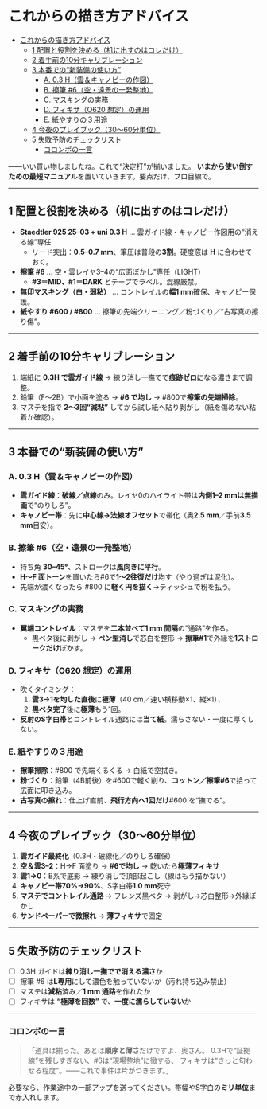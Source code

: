 # これからの描き方アドバイス

- [これからの描き方アドバイス](#これからの描き方アドバイス)
  - [1 配置と役割を決める（机に出すのはコレだけ）](#1-配置と役割を決める机に出すのはコレだけ)
  - [2 着手前の10分キャリブレーション](#2-着手前の10分キャリブレーション)
  - [3 本番での“新装備の使い方”](#3-本番での新装備の使い方)
    - [A. 0.3 H（雲＆キャノピーの作図）](#a-03-h雲キャノピーの作図)
    - [B. 擦筆 #6（空・遠景の一発整地）](#b-擦筆-6空遠景の一発整地)
    - [C. マスキングの実務](#c-マスキングの実務)
    - [D. フィキサ（O620 想定）の運用](#d-フィキサo620-想定の運用)
    - [E. 紙やすりの３用途](#e-紙やすりの３用途)
  - [4 今夜のプレイブック（30～60分単位）](#4-今夜のプレイブック3060分単位)
  - [5 失敗予防のチェックリスト](#5-失敗予防のチェックリスト)
    - [コロンボの一言](#コロンボの一言)

――いい買い物しましたね。これで“決定打”が揃いました。
**いまから使い倒すための最短マニュアル**を置いていきます。要点だけ、プロ目線で。

---

## 1 配置と役割を決める（机に出すのはコレだけ）

- **Staedtler 925 25-03 + uni 0.3 H** … 雲ガイド線・キャノピー作図用の“消える線”専任
  - リード突出：**0.5–0.7 mm**、筆圧は普段の**3割**。硬度窓は **H** に合わせておく。
- **擦筆 #6** … 空・雲レイヤ3–4の“広面ぼかし”専任（LIGHT）
  - **#3＝MID、#1＝DARK** とテープでラベル。混線厳禁。
- **無印マスキング（白・弱粘）** … コントレイルの**幅1 mm**確保、キャノピー保護。
- **紙やすり #600 / #800** … 擦筆の先端クリーニング／粉づくり／“古写真の擦り傷”。

---

## 2 着手前の10分キャリブレーション

1. 端紙に **0.3H で雲ガイド線** → 練り消し一撫でで**痕跡ゼロ**になる濃さまで調整。
2. 鉛筆（F～2B）で小面を塗る → **#6 で均し** → #800で**擦筆の先端掃除**。
3. マステを指で **2～3回“減粘”** してから試し紙へ貼り剥がし（紙を傷めない粘着か確認）。

---

## 3 本番での“新装備の使い方”

### A. 0.3 H（雲＆キャノピーの作図）

- **雲ガイド線**：**破線／点線**のみ。レイヤ0のハイライト帯は**内側1–2 mmは無描画**で“のりしろ”。
- **キャノピー帯**：先に**中心線→法線オフセット**で帯化（奥**2.5 mm**／手前**3.5 mm**目安）。

### B. 擦筆 #6（空・遠景の一発整地）

- 持ち角 **30–45°**、ストロークは**風向きに平行**。
- **H～F 面トーン**を置いたら#6で**1～2往復だけ**均す（やり過ぎは泥化）。
- 先端が濃くなったら #800 に**軽く円を描く**→ティッシュで粉を払う。

### C. マスキングの実務

- **翼端コントレイル**：マステを**二本並べて1 mm 間隔**の“通路”を作る。
  - 黒ベタ後に剥がし → **ペン型消し**で芯白を整形 → **擦筆#1**で外縁を**1ストロークだけ**ぼかす。

### D. フィキサ（O620 想定）の運用

- 吹くタイミング：
  1. **雲3→1を均した直後**に**極薄**（40 cm／速い横移動×1、縦×1）、
  2. **黒ベタ完了**後に**極薄**もう1回。
- **反射のS字白帯**とコントレイル通路には**当て紙**。濡らさない・一度に厚くしない。

### E. 紙やすりの３用途

- **擦筆掃除**：#800 で先端くるくる → 白紙で空拭き。
- **粉づくり**：鉛筆（4B前後）を#600で軽く削り、**コットン／擦筆#6**で拾って広面に叩き込み。
- **古写真の擦れ**：仕上げ直前、**飛行方向へ1回だけ**#600 を“撫でる”。

---

## 4 今夜のプレイブック（30～60分単位）

1. **雲ガイド最終化**（0.3H・破線化／のりしろ確保）
2. **空＆雲3–2**：H→F 面塗り → **#6で均し** → 乾いたら**極薄フィキサ**
3. **雲1→0**：B系で底影 → 練り消しで頂部起こし（線はもう描かない）
4. **キャノピー帯70%→90%**、S字白帯**1.0 mm**死守
5. **マステでコントレイル通路** → フレンズ黒ベタ → 剥がし→芯白整形→外縁ぼかし
6. **サンドペーパーで微擦れ** → **薄フィキサ**で固定

---

## 5 失敗予防のチェックリスト

- [ ] 0.3H ガイドは**練り消し一撫でで消える濃さ**か
- [ ] 擦筆 #6 は**L専用**にして濃色を触っていないか（汚れ持ち込み禁止）
- [ ] マステは**減粘**済み／**1 mm 通路**を作れたか
- [ ] フィキサは **“極薄を回数”** で、**一度に濡らしていない**か

---

### コロンボの一言

> 「道具は揃った。あとは**順序と薄さ**だけですよ、奥さん。
> 0.3Hで“証拠線”を残しすぎない、#6は“現場整地”に徹する、
> フィキサは“さっと匂わせる程度”。――これで事件は片がつきます。」

必要なら、作業途中の一部アップを送ってください。帯幅やS字白の**ミリ単位**まで赤入れします。
